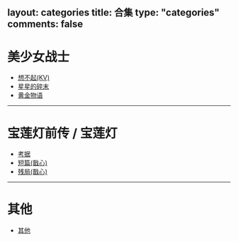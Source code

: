 layout: categories
title: 合集
type: "categories"
comments: false
---

# 美少女战士
<!-- - [相拥过(KV)](/categories/相拥过/) -->
- [想不起(KV)](/categories/想不起/)
- [星星的碎末](/categories/星星的碎末/)
- [黄金物语](/categories/黄金物语/)
<!-- - [神知道的麻布十番](/categories/神知道的麻布十番/)  -->

---
# 宝莲灯前传 / 宝莲灯
- [考据](/categories/考据/)
- [短篇(戬心)](/categories/戬心短篇/)
- [残局(戬心)](/categories/残局/)
<!-- - [返祖(戬心)](/categories/返祖/)  -->

---
# 其他
- [其他](/categories/其他/)